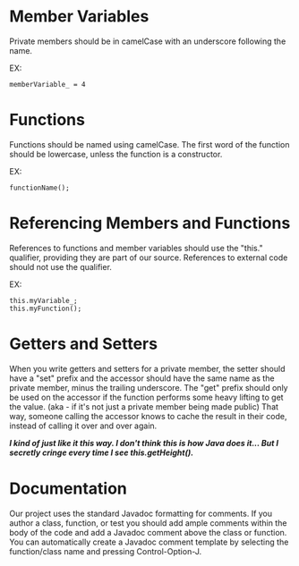 # Member Variables #
Private members should be in camelCase with an underscore following the name.

EX:
```
memberVariable_ = 4
```

# Functions #
Functions should be named using camelCase. The first word of the function should be lowercase, unless the function is a constructor.

EX:
```
functionName();
```

# Referencing Members and Functions #

References to functions and member variables should use the "this." qualifier, providing they are part of our source. References to external code should not use the qualifier.

EX:
```
this.myVariable_;
this.myFunction();
```

# Getters and Setters #

When you write getters and setters for a private member, the setter should have a "set" prefix and the accessor should have the same name as the private member, minus the trailing underscore. The "get" prefix should only be used on the accessor if the function performs some heavy lifting to get the value. (aka - if it's not just a private member being made public) That way, someone calling the accessor knows to cache the result in their code, instead of calling it over and over again.

**_I kind of just like it this way. I don't think this is how Java does it... But I secretly cringe every time I see this.getHeight()._**

# Documentation #

Our project uses the standard Javadoc formatting for comments. If you author a class, function, or test you should add ample comments within the body of the code and add a Javadoc comment above the class or function. You can automatically create a Javadoc comment template by selecting the function/class name and pressing Control-Option-J.
